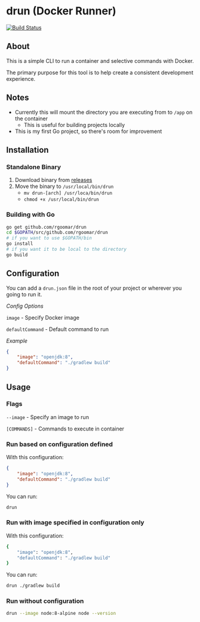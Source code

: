 # drun (Docker Runner)

[![Build Status](https://travis-ci.org/rgoomar/drun.svg?branch=master)](https://travis-ci.org/rgoomar/drun)

## About

This is a simple CLI to run a container and selective commands with Docker.

The primary purpose for this tool is to help create a consistent development experience.

## Notes

* Currently this will mount the directory you are executing from to `/app` on the container
    * This is useful for building projects locally
* This is my first Go project, so there's room for improvement

## Installation

### Standalone Binary

1. Download binary from [releases](https://github.com/rgoomar/drun/releases/)
1. Move the binary to `/usr/local/bin/drun`
    - `mv drun-[arch] /usr/loca/bin/drun`
    - `chmod +x /usr/local/bin/drun`

### Building with Go

```bash
go get github.com/rgoomar/drun
cd $GOPATH/src/github.com/rgoomar/drun
# if you want to use $GOPATH/bin
go install
# if you want it to be local to the directory
go build
```

## Configuration

You can add a `drun.json` file in the root of your project or wherever you going to run it.

*Config Options*

`image` - Specify Docker image

`defaultCommand` - Default command to run

*Example*
```json
{
    "image": "openjdk:8",
    "defaultCommand": "./gradlew build"
}
```

## Usage

### Flags

`--image` - Specify an image to run

`[COMMANDS]` - Commands to execute in container

### Run based on configuration defined

With this configuration:
```json
{
    "image": "openjdk:8",
    "defaultCommand": "./gradlew build"
}
```

You can run:
```bash
drun
```

### Run with image specified in configuration only

With this configuration:
```bash
{
    "image": "openjdk:8",
    "defaultCommand": "./gradlew build"
}
```

You can run:
```bash
drun ./gradlew build
```

### Run without configuration

```bash
drun --image node:8-alpine node --version
```
